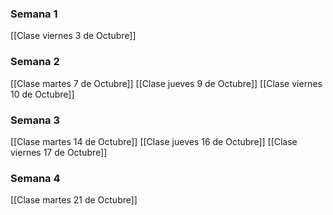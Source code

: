 ### Semana 1
[[Clase viernes 3 de Octubre]]

### Semana 2
[[Clase martes 7 de Octubre]]
[[Clase jueves 9 de Octubre]]
[[Clase viernes 10 de Octubre]]

### Semana 3
[[Clase martes 14 de Octubre]]
[[Clase jueves 16 de Octubre]]
[[Clase viernes 17 de Octubre]]

### Semana 4
[[Clase martes 21 de Octubre]]
